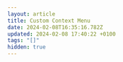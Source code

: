 ```yaml
---
layout: article
title: Custom Context Menu
date: 2024-02-08T16:35:16.782Z
updated: 2024-02-08 17:40:22 +0100
tags: "[]"
hidden: true
---
```

